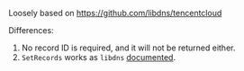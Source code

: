 Loosely based on https://github.com/libdns/tencentcloud

Differences:
1. No record ID is required, and it will not be returned either.
2. `SetRecords` works as `libdns` [documented](https://pkg.go.dev/github.com/libdns/libdns#RecordSetter).
